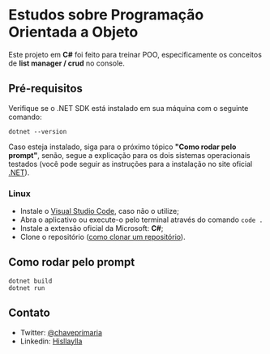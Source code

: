 # Estudos sobre Programação Orientada a Objeto

Este projeto em **C#** foi feito para treinar POO, especificamente os conceitos de **list manager / crud** no console.

## Pré-requisitos
Verifique se o .NET SDK está instalado em sua máquina com o seguinte comando:
```
dotnet --version
```
Caso esteja instalado, siga para o próximo tópico **"Como rodar pelo prompt"**, senão, segue a explicação para os dois sistemas operacionais testados (você pode seguir as instruções para a instalação no site oficial [.NET](https://dotnet.microsoft.com/download/dotnet-core)). 

### Linux
- Instale o [Visual Studio Code](https://code.visualstudio.com/), caso não o utilize;
- Abra o aplicativo ou execute-o pelo terminal através do comando ```code .```
- Instale a extensão oficial da Microsoft: **C#**;
- Clone o repositório ([como clonar um repositório](https://docs.github.com/pt/repositories/creating-and-managing-repositories/cloning-a-repository)).

## Como rodar pelo prompt
```
dotnet build
dotnet run
```

## Contato
- Twitter: [@chaveprimaria](https://twitter.com/chaveprimaria)
- Linkedin: [Hisllaylla](https://www.linkedin.com/in/hisllaylla/)
